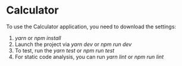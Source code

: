 # Calculator

To use the Calculator application, you need to download the settings:
1) _yarn_ or _npm install_
2) Launch the project via _yarn dev_ or _npm run dev_
3) To test, run the _yarn test_ or _npm run test_ 
4) For static code analysis, you can run _yarn lint_ or _npm run lint_
